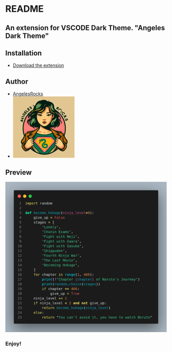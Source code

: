 # README

## An extension for VSCODE Dark Theme. "Angeles Dark Theme"

## Installation

- [Download the extension](https://marketplace.visualstudio.com/items?itemName=AngelesDarkTheme.angeles-dark-theme)

## Author

- [AngelesRocks](https://github.com/AnggieAlava)
- ![Angeles Dark Theme](./logo.png)

## Preview

![Angeles Dark Theme](./vscodetheme.png)

### **Enjoy!**
